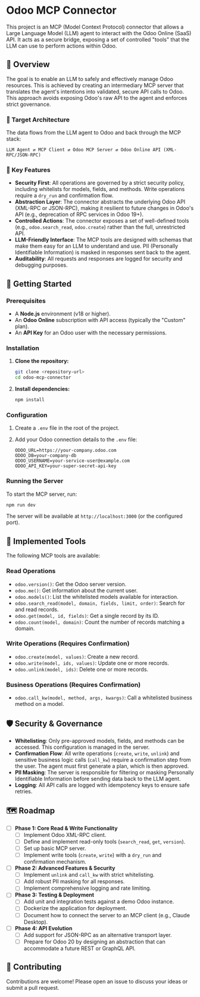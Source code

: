 # Odoo MCP Connector

This project is an MCP (Model Context Protocol) connector that allows a Large Language Model (LLM) agent to interact with the Odoo Online (SaaS) API. It acts as a secure bridge, exposing a set of controlled "tools" that the LLM can use to perform actions within Odoo.

## 📝 Overview

The goal is to enable an LLM to safely and effectively manage Odoo resources. This is achieved by creating an intermediary MCP server that translates the agent's intentions into validated, secure API calls to Odoo. This approach avoids exposing Odoo's raw API to the agent and enforces strict governance.

### 🎯 Target Architecture

The data flows from the LLM agent to Odoo and back through the MCP stack:

`LLM Agent ⇄ MCP Client ⇄ Odoo MCP Server ⇄ Odoo Online API (XML-RPC/JSON-RPC)`

### 🔑 Key Features

- **Security First**: All operations are governed by a strict security policy, including whitelists for models, fields, and methods. Write operations require a `dry_run` and confirmation flow.
- **Abstraction Layer**: The connector abstracts the underlying Odoo API (XML-RPC or JSON-RPC), making it resilient to future changes in Odoo's API (e.g., deprecation of RPC services in Odoo 19+).
- **Controlled Actions**: The connector exposes a set of well-defined tools (e.g., `odoo.search_read`, `odoo.create`) rather than the full, unrestricted API.
- **LLM-Friendly Interface**: The MCP tools are designed with schemas that make them easy for an LLM to understand and use. PII (Personally Identifiable Information) is masked in responses sent back to the agent.
- **Auditability**: All requests and responses are logged for security and debugging purposes.

## 🚀 Getting Started

### Prerequisites

- A **Node.js** environment (v18 or higher).
- An **Odoo Online** subscription with API access (typically the "Custom" plan).
- An **API Key** for an Odoo user with the necessary permissions.

### Installation

1.  **Clone the repository:**
    ```bash
    git clone <repository-url>
    cd odoo-mcp-connector
    ```
2.  **Install dependencies:**
    ```bash
    npm install
    ```

### Configuration

1.  Create a `.env` file in the root of the project.
2.  Add your Odoo connection details to the `.env` file:

    ```env
    ODOO_URL=https://your-company.odoo.com
    ODOO_DB=your-company-db
    ODOO_USERNAME=your-service-user@example.com
    ODOO_API_KEY=your-super-secret-api-key
    ```

### Running the Server

To start the MCP server, run:

```bash
npm run dev
```

The server will be available at `http://localhost:3000` (or the configured port).

## 🧰 Implemented Tools

The following MCP tools are available:

### Read Operations

- `odoo.version()`: Get the Odoo server version.
- `odoo.me()`: Get information about the current user.
- `odoo.models()`: List the whitelisted models available for interaction.
- `odoo.search_read(model, domain, fields, limit, order)`: Search for and read records.
- `odoo.get(model, id, fields)`: Get a single record by its ID.
- `odoo.count(model, domain)`: Count the number of records matching a domain.

### Write Operations (Requires Confirmation)

- `odoo.create(model, values)`: Create a new record.
- `odoo.write(model, ids, values)`: Update one or more records.
- `odoo.unlink(model, ids)`: Delete one or more records.

### Business Operations (Requires Confirmation)

- `odoo.call_kw(model, method, args, kwargs)`: Call a whitelisted business method on a model.

## 🛡️ Security & Governance

- **Whitelisting**: Only pre-approved models, fields, and methods can be accessed. This configuration is managed in the server.
- **Confirmation Flow**: All write operations (`create`, `write`, `unlink`) and sensitive business logic calls (`call_kw`) require a confirmation step from the user. The agent must first generate a plan, which is then approved.
- **PII Masking**: The server is responsible for filtering or masking Personally Identifiable Information before sending data back to the LLM agent.
- **Logging**: All API calls are logged with idempotency keys to ensure safe retries.

## 🗺️ Roadmap

- [ ] **Phase 1: Core Read & Write Functionality**
    - [ ] Implement Odoo XML-RPC client.
    - [ ] Define and implement read-only tools (`search_read`, `get`, `version`).
    - [ ] Set up basic MCP server.
    - [ ] Implement write tools (`create`, `write`) with a `dry_run` and confirmation mechanism.
- [ ] **Phase 2: Advanced Features & Security**
    - [ ] Implement `unlink` and `call_kw` with strict whitelisting.
    - [ ] Add robust PII masking for all responses.
    - [ ] Implement comprehensive logging and rate limiting.
- [ ] **Phase 3: Testing & Deployment**
    - [ ] Add unit and integration tests against a demo Odoo instance.
    - [ ] Dockerize the application for deployment.
    - [ ] Document how to connect the server to an MCP client (e.g., Claude Desktop).
- [ ] **Phase 4: API Evolution**
    - [ ] Add support for JSON-RPC as an alternative transport layer.
    - [ ] Prepare for Odoo 20 by designing an abstraction that can accommodate a future REST or GraphQL API.

## 🤝 Contributing

Contributions are welcome! Please open an issue to discuss your ideas or submit a pull request.
